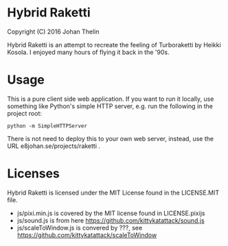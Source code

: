 Hybrid Raketti
==============

Copyright (C) 2016 Johan Thelin

Hybrid Raketti is an attempt to recreate the feeling of Turboraketti by Heikki
Kosola. I enjoyed many hours of flying it back in the '90s.

Usage
=====

This is a pure client side web application. If you want to run it locally, use something like Python's simple HTTP server, e.g. run the following in the project root:

```
python -m SimpleHTTPServer
```

There is not need to deploy this to your own web server, instead, use the URL e8johan.se/projects/raketti .

Licenses
========

Hybrid Raketti is licensed under the MIT License found in the LICENSE.MIT file.


- js/pixi.min.js is covered by the MIT license found in LICENSE.pixijs
- js/sound.js is from here https://github.com/kittykatattack/sound.js
- js/scaleToWindow.js is convered by ???, see https://github.com/kittykatattack/scaleToWindow
